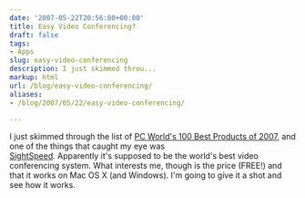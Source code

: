 ```yaml
---
date: '2007-05-22T20:56:00+00:00'
title: Easy Video Conferencing?
draft: false
tags:
- Apps
slug: easy-video-conferencing
description: I just skimmed throu...
markup: html
url: /blog/easy-video-conferencing/
aliases:
- /blog/2007/05/22/easy-video-conferencing/

---
```


I just skimmed through the list of <a href="http://www.pcworld.com/printable/article/id,131935/printable.html">PC World's 100 Best Products of 2007</a>, and one of the things that caught my eye was <br /><a href="http://www.sightspeed.com/">SightSpeed</a>.  Apparently it's supposed to be the world's best video conferencing system. What interests me, though is the price (FREE!) and that it works on Mac OS X (and Windows). I'm going to give it a shot and see how it works.<div class="blogger-post-footer"><img width='1' height='1' src='https://blogger.googleusercontent.com/tracker/4123748873183487963-1417110640401924205?l=bradmontgomery.blogspot.com' alt='' /></div>